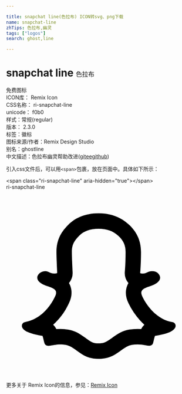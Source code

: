 ```yaml
---

title: snapchat line(色拉布) ICON转svg、png下载
name: snapchat-line
zhTips: 色拉布,幽灵
tags: ["logos"]
search: ghost,line

---
```


# snapchat line  <small style="font-size: 60%;font-weight: 100">色拉布</small>


<div class="detail-page">
<p>
<span><span class="badge-success badge">免费图标</span> </span>
<br/>
<span>
ICON库：
<span class="badge-secondary badge">Remix Icon</span> 
</span>
<br/>
<span>
CSS名称：
<span class="badge-secondary badge">ri-snapchat-line</span> 
</span>
<br/>
<span>
unicode：
<span class="badge-secondary badge">f0b0</span> 
<copy-btn content='f0b0' btn-title=""></copy-btn>
<copy-btn :content='String.fromCodePoint(parseInt("f0b0", 16))' btn-title="复制U"></copy-btn>
</span><br/><span>样式：<span class="badge-light badge">常规(regular)</span></span>
<br/>
<span>
版本：
<span class="badge-secondary badge">2.3.0</span> 
</span><br/><span>标签：<span class="badge-light badge"><router-link to="/tags/logos.html">徽标</router-link></span></span>
<br/>
<span>图标来源/作者：<span class="badge-light badge">Remix Design Studio</span></span> 
<br/>
<span>别名：<span class="badge-light badge">ghost</span><span class="badge-light badge">line</span></span><br/><span class="zh-detail">中文描述：<span class="badge-primary badge">色拉布</span><span class="badge-primary badge">幽灵</span><span class="help-link"><span>帮助改进</span>(<a href="https://gitee.com/liuwave/icon-helper/edit/master/json/remix/logos/snapchat-line.json" target="_blank" rel="noopener noreferrer">gitee</a><a href="https://github.com/liuwave/icon-helper/edit/master/json/remix/logos/snapchat-line.json" target="_blank" rel="noopener noreferrer">github</a></span>)</span><br/>
</p>
</div>
<div class="alert alert-dark">
  <i class="ri-snapchat-line ri-xs"></i>
  <i class="ri-snapchat-line ri-sm"></i>
  <i class="ri-snapchat-line ri-lg"></i>
  <i class="ri-snapchat-line ri-2x"></i>
  <i class="ri-snapchat-line ri-3x"></i>
  <i class="ri-snapchat-line ri-5x"></i>
  <i class="ri-snapchat-line ri-7x"></i>
</div>
<div>
  <p>引入css文件后，可以用<code>&lt;span&gt;</code>包裹，放在页面中。具体如下所示：    
  </p>
  <div class="alert alert-primary" style="font-size: 14px">
    &lt;span class="ri-snapchat-line" aria-hidden="true"&gt;&lt;/span&gt;
    <copy-btn content='<span class="ri-snapchat-line" aria-hidden="true"></span>'></copy-btn>
  </div>
  <div class="alert alert-secondary">
    <i class="ri-snapchat-line"
    style="font-size: 24px"
    aria-hidden="true"></i> ri-snapchat-line
    <copy-btn content="ri-snapchat-line" btn-title="复制图标名称"></copy-btn>
  </div>
</div>
<div id="svg" class="svg-wrap">
<svg xmlns="http://www.w3.org/2000/svg" viewBox="0 0 24 24">
    <g>
        <path fill="none" d="M0 0h24v24H0z"/>
        <path fill-rule="nonzero" d="M15.396 10.58l.02-.249a32.392 32.392 0 0 0 .083-2.326c0-.87-.294-1.486-.914-2.063-.66-.614-1.459-.942-2.59-.942-1.137 0-1.958.335-2.51.888-.696.695-.958 1.218-.958 2.1 0 .521.061 1.994.096 2.618a2 2 0 0 1-.469 1.402c.055.098.105.204.153.317.3.771.198 1.543-.152 2.271-.392.818-.731 1.393-1.41 2.154a7.973 7.973 0 0 1-.642.643 1.999 1.999 0 0 1 .412.565 5.886 5.886 0 0 1 1.585.074c.81.146 1.324.434 2.194 1.061l.016.011.213.152c.619.44.877.546 1.473.546.609 0 .91-.121 1.523-.552l.207-.146c.876-.632 1.407-.928 2.231-1.076a6.664 6.664 0 0 1 1.559-.074 1.999 1.999 0 0 1 .417-.567 8.409 8.409 0 0 1-.616-.616 9.235 9.235 0 0 1-1.447-2.16c-.363-.749-.47-1.54-.137-2.321.04-.098.085-.19.132-.276a2 2 0 0 1-.469-1.435zm-10.315-.102c.419 0 .6.305 1.219.305.157 0 .26-.035.326-.066-.009-.156-.099-1.986-.099-2.729 0-1.688.72-2.69 1.543-3.514C8.893 3.65 10.175 3 11.996 3c1.82 0 3.066.653 3.952 1.478.886.825 1.551 1.93 1.551 3.528 0 1.555-.099 2.594-.108 2.716a.59.59 0 0 0 .279.065c.63 0 .63-.31 1.33-.31.685 0 .983.57.983.823 0 .621-.833.967-1.33 1.126-.369.117-.931.291-1.075.635-.074.174-.043.4.092.678.003.008 1.26 2.883 3.93 3.326.235.035.391.241.391.483 0 .332-.37.617-.726.782-.443.2-1.091.37-1.952.505-.043.078-.134.485-.235.887-.135.542-.801.366-.991.326A4.997 4.997 0 0 0 16.291 20c-.482.087-.913.378-1.395.726-.713.504-1.465 1.076-2.9 1.076-1.436 0-2.144-.572-2.857-1.076-.482-.348-.905-.637-1.396-.726-.898-.163-1.57.036-1.795.057-.226.02-.842.244-.996-.327-.045-.166-.191-.808-.235-.895-.856-.135-1.508-.313-1.952-.513-.365-.165-.726-.443-.726-.779 0-.235.158-.44.391-.482 2.644-.483 3.766-3.005 3.922-3.33.132-.276.161-.5.091-.679-.143-.343-.704-.513-1.073-.635-.105-.034-1.336-.373-1.336-1.117 0-.24.205-.573.582-.73a1.36 1.36 0 0 1 .465-.092z"/>
    </g>
</svg>

</div>
<detail full-name='ri-snapchat-line'></detail>
    
<div><p>更多关于  Remix Icon的信息，参见：<a target="_blank" href="https://iconhelper.cn/remix.html">Remix Icon</a>
</p></div>
